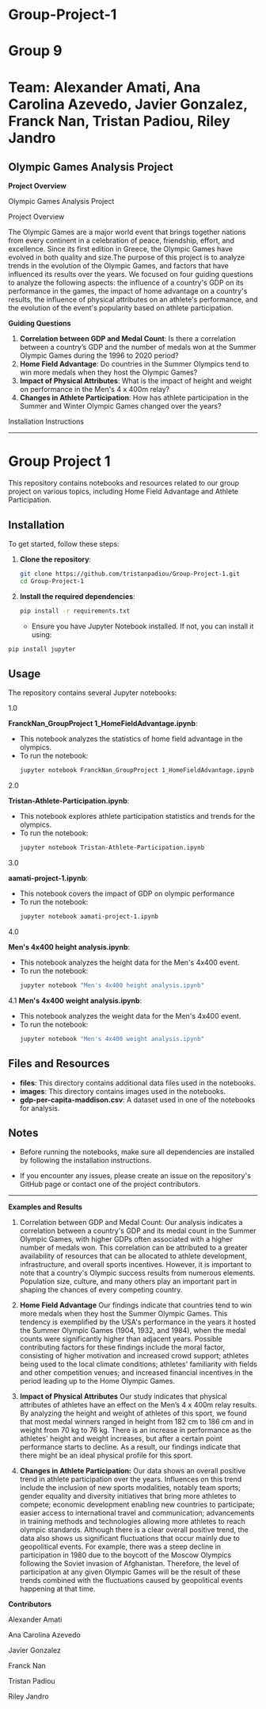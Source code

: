 # Group-Project-1
# Group 9
# Team: Alexander Amati, Ana Carolina Azevedo, Javier Gonzalez, Franck Nan, Tristan Padiou, Riley Jandro



## Olympic Games Analysis Project

**Project Overview**

Olympic Games Analysis Project

Project Overview

The  Olympic Games are a major world event that brings together nations from every continent in a celebration of peace, friendship, effort, and excellence. Since its first edition in Greece, the Olympic Games have evolved in both quality and size.The purpose of this project is to analyze trends in the evolution of the Olympic Games, and factors that have influenced its results over the years. We focused on four guiding questions to analyze the following aspects: the influence of a country's GDP on its performance in the games, the impact of home advantage on a country's results, the influence of physical attributes on an athlete's performance, and the evolution of the event's popularity based on athlete participation.

**Guiding Questions**

1. **Correlation between GDP and Medal Count**: Is there a correlation between a country’s GDP and the number of medals won at the Summer Olympic Games during the 1996 to 2020 period?
2. **Home Field  Advantage**: Do countries in the Summer Olympics tend to win more medals when they host the Olympic Games?
3. **Impact of Physical Attributes**: What is the impact of height and weight on performance in the Men's 4 x 400m relay?
4. **Changes in Athlete Participation**: How has athlete participation in the Summer and Winter Olympic Games changed over the years?


Installation Instructions

---

# Group Project 1

This repository contains notebooks and resources related to our group project on various topics, including Home Field Advantage and Athlete Participation.

## Installation

To get started, follow these steps:

1. **Clone the repository**:
   ```bash
   git clone https://github.com/tristanpadiou/Group-Project-1.git
   cd Group-Project-1
   ```

2. **Install the required dependencies**:
   ```bash
   pip install -r requirements.txt
   ```

   - Ensure you have Jupyter Notebook installed. If not, you can install it using:
  ```bash
  pip install jupyter
  ```

## Usage

The repository contains several Jupyter notebooks:

1.0 

**FranckNan_GroupProject 1_HomeFieldAdvantage.ipynb**:
   - This notebook analyzes the statistics of home field advantage in the olympics.
   - To run the notebook:
     ```bash
     jupyter notebook FranckNan_GroupProject 1_HomeFieldAdvantage.ipynb
     ```

2.0

**Tristan-Athlete-Participation.ipynb**:
   - This notebook explores athlete participation statistics and trends for the olympics.
   - To run the notebook:
     ```bash
     jupyter notebook Tristan-Athlete-Participation.ipynb
     ```

3.0

**aamati-project-1.ipynb**:
   - This notebook covers the impact of GDP on olympic performance 
   - To run the notebook:
     ```bash
     jupyter notebook aamati-project-1.ipynb
     ```

4.0

**Men's 4x400 height analysis.ipynb**:
   - This notebook analyzes the height data for the Men's 4x400 event.
   - To run the notebook:
     ```bash
     jupyter notebook "Men's 4x400 height analysis.ipynb"
     ```

4.1 **Men's 4x400 weight analysis.ipynb**:
   - This notebook analyzes the weight data for the Men's 4x400 event.
   - To run the notebook:
     ```bash
     jupyter notebook "Men's 4x400 weight analysis.ipynb"
     ```

## Files and Resources

- **files**: This directory contains additional data files used in the notebooks.
- **images**: This directory contains images used in the notebooks.
- **gdp-per-capita-maddison.csv**: A dataset used in one of the notebooks for analysis.

## Notes



- Before running the notebooks, make sure all dependencies are installed by following the installation instructions.

- If you encounter any issues, please create an issue on the repository's GitHub page or contact one of the project contributors.

---





**Examples and Results**

1. Correlation between GDP and Medal Count:
Our analysis indicates a correlation between a country's GDP and its medal count in the Summer Olympic Games, with higher GDPs often associated with a higher number of medals won. This correlation can be attributed to a greater availability of resources that can be allocated to athlete development, infrastructure, and overall sports incentives. However, it is important to note that a country's Olympic success results from numerous elements. Population size,  culture, and many others play an important part in shaping the chances of every competing country. 


2. **Home Field Advantage**
Our findings indicate that countries tend to win more medals when they host the Summer Olympic Games. This tendency is exemplified by the USA's performance in the years it hosted the Summer Olympic Games (1904, 1932, and 1984), when the medal counts were significantly higher than adjacent years. Possible contributing factors for these findings include the moral factor, consisting of higher motivation and increased crowd support; athletes being used to the local climate conditions; athletes' familiarity with fields and other competition venues; and increased financial incentives in the period leading up to the Home Olympic Games. 


3. **Impact of Physical Attributes**
Our study indicates that physical attributes of athletes have an effect on the Men’s 4 x 400m relay results. By analyzing the height and weight of athletes of this sport, we found that most medal winners ranged in height from 182 cm to 186 cm and in weight from 70 kg to 76 kg. There is an increase in performance as the athletes' height and weight increases, but after a certain point performance starts to decline. As a result, our findings indicate that there might be an ideal physical profile for this sport.


4. **Changes in Athlete Participation:**
Our data shows an overall positive trend in athlete participation over the years. Influences on this trend include the inclusion of new sports modalities, notably team sports; gender equality and diversity initiatives that bring more athletes to compete; economic development enabling new countries to participate; easier access to international travel and communication; advancements in training methods and technologies allowing more athletes to reach olympic standards. Although there is a clear overall positive trend, the data also shows us significant fluctuations that occur mainly due to geopolitical events. For example, there was a steep decline in participation in 1980 due to the boycott of the Moscow Olympics following the Soviet invasion of Afghanistan. Therefore, the level of participation at any given Olympic Games will be the result of these trends combined with the fluctuations caused by geopolitical events happening at that time.




**Contributors**

Alexander Amati

Ana Carolina Azevedo

Javier Gonzalez

Franck Nan

Tristan Padiou

Riley Jandro 
